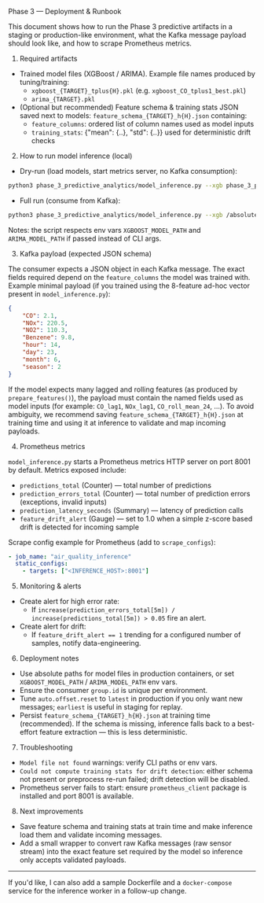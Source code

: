 Phase 3 — Deployment & Runbook

This document shows how to run the Phase 3 predictive artifacts in a staging or production-like environment, what the Kafka message payload should look like, and how to scrape Prometheus metrics.

1. Required artifacts

- Trained model files (XGBoost / ARIMA). Example file names produced by tuning/training:
  - `xgboost_{TARGET}_tplus{H}.pkl` (e.g. `xgboost_CO_tplus1_best.pkl`)
  - `arima_{TARGET}.pkl`
- (Optional but recommended) Feature schema & training stats JSON saved next to models: `feature_schema_{TARGET}_h{H}.json` containing:
  - `feature_columns`: ordered list of column names used as model inputs
  - `training_stats`: {"mean": {..}, "std": {..}} used for deterministic drift checks

2. How to run model inference (local)

- Dry-run (load models, start metrics server, no Kafka consumption):

```bash
python3 phase_3_predictive_analytics/model_inference.py --xgb phase_3_predictive_analytics/xgboost_CO_tplus1_best.pkl --arima phase_3_predictive_analytics/arima_CO.pkl --dry-run
```

- Full run (consume from Kafka):

```bash
python3 phase_3_predictive_analytics/model_inference.py --xgb /absolute/path/to/xgboost_CO_tplus1_best.pkl --arima /absolute/path/to/arima_CO.pkl
```

Notes: the script respects env vars `XGBOOST_MODEL_PATH` and `ARIMA_MODEL_PATH` if passed instead of CLI args.

3. Kafka payload (expected JSON schema)

The consumer expects a JSON object in each Kafka message. The exact fields required depend on the `feature_columns` the model was trained with. Example minimal payload (if you trained using the 8-feature ad-hoc vector present in `model_inference.py`):

```json
{
	"CO": 2.1,
	"NOx": 220.5,
	"NO2": 110.3,
	"Benzene": 9.8,
	"hour": 14,
	"day": 23,
	"month": 6,
	"season": 2
}
```

If the model expects many lagged and rolling features (as produced by `prepare_features()`), the payload must contain the named fields used as model inputs (for example: `CO_lag1`, `NOx_lag1`, `CO_roll_mean_24`, ...). To avoid ambiguity, we recommend saving `feature_schema_{TARGET}_h{H}.json` at training time and using it at inference to validate and map incoming payloads.

4. Prometheus metrics

`model_inference.py` starts a Prometheus metrics HTTP server on port 8001 by default. Metrics exposed include:

- `predictions_total` (Counter) — total number of predictions
- `prediction_errors_total` (Counter) — total number of prediction errors (exceptions, invalid inputs)
- `prediction_latency_seconds` (Summary) — latency of prediction calls
- `feature_drift_alert` (Gauge) — set to 1.0 when a simple z-score based drift is detected for incoming sample

Scrape config example for Prometheus (add to `scrape_configs`):

```yaml
- job_name: "air_quality_inference"
  static_configs:
    - targets: ["<INFERENCE_HOST>:8001"]
```

5. Monitoring & alerts

- Create alert for high error rate:
  - If `increase(prediction_errors_total[5m]) / increase(predictions_total[5m]) > 0.05` fire an alert.
- Create alert for drift:
  - If `feature_drift_alert == 1` trending for a configured number of samples, notify data-engineering.

6. Deployment notes

- Use absolute paths for model files in production containers, or set `XGBOOST_MODEL_PATH` / `ARIMA_MODEL_PATH` env vars.
- Ensure the consumer `group.id` is unique per environment.
- Tune `auto.offset.reset` to `latest` in production if you only want new messages; `earliest` is useful in staging for replay.
- Persist `feature_schema_{TARGET}_h{H}.json` at training time (recommended). If the schema is missing, inference falls back to a best-effort feature extraction — this is less deterministic.

7. Troubleshooting

- `Model file not found` warnings: verify CLI paths or env vars.
- `Could not compute training stats for drift detection`: either schema not present or preprocess re-run failed; drift detection will be disabled.
- Prometheus server fails to start: ensure `prometheus_client` package is installed and port 8001 is available.

8. Next improvements

- Save feature schema and training stats at train time and make inference load them and validate incoming messages.
- Add a small wrapper to convert raw Kafka messages (raw sensor stream) into the exact feature set required by the model so inference only accepts validated payloads.

---

If you'd like, I can also add a sample Dockerfile and a `docker-compose` service for the inference worker in a follow-up change.
